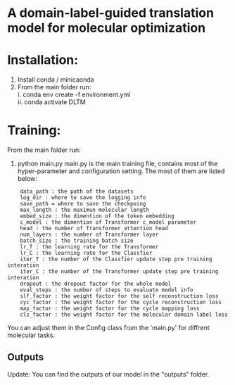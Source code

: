 # A domain-label-guided translation model for molecular optimization

# Installation:
1. Install conda / minicaonda
2. From the main folder run:\
    i. conda env create -f environment.yml\
    ii. conda activate DLTM



# Training:
From the main folder run:

1. python main.py 
main.py is the main training file, contains most of the hyper-parameter and configuration setting.
The most of them are listed below:
```
    data_path : the path of the datasets
    log_dir : where to save the logging info
    save_path = where to save the checkpoing
    max_length : the maximun molecular length 
    embed_size : the dimention of the token embedding
    c_model : the dimention of Transformer c_model parameter
    head : the number of Transformer attention head
    num_layers : the number of Transformer layer
    batch_size : the training batch size
    lr_T : the learning rate for the Transformer
    lr_C : the learning rate for the Classfier
    iter_T : the number of the Classfier update step pre training interation
    iter_C : the number of the Transformer update step pre training interation
    dropout : the dropout factor for the whole model
    eval_steps : the number of steps to evaluate model info
    slf_factor : the weight factor for the self reconstruction loss
    cyc_factor : the weight factor for the cycle reconstruction loss
    map_factor : the weight factor for the cycle mapping loss
    cls_factor : the weight factor for the molecular domain label loss
```
You can adjust them in the Config class from the 'main.py' for diffrent molecular tasks.



## Outputs

Update: You can find the outputs of our model in the "outputs" folder.